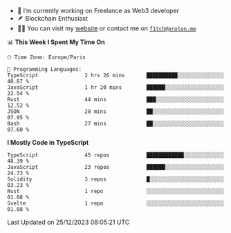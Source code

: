 - 🔭 I’m currently working on Freelance as Web3 developer
- 🪶 Blockchain Enthusiast
- 👨‍💻 You can visit my [website](https://f1tch.xyz) or contact me on [`f1tch@proton.me`](mailto:f1tch@proton.me)

<!--START_SECTION:waka-->
📊 **This Week I Spent My Time On** 

```text
🕑︎ Time Zone: Europe/Paris

💬 Programming Languages: 
TypeScript               2 hrs 26 mins       ██████████░░░░░░░░░░░░░░░   40.87 % 
JavaScript               1 hr 20 mins        ██████░░░░░░░░░░░░░░░░░░░   22.54 % 
Rust                     44 mins             ███░░░░░░░░░░░░░░░░░░░░░░   12.52 % 
JSON                     28 mins             ██░░░░░░░░░░░░░░░░░░░░░░░   07.95 % 
Bash                     27 mins             ██░░░░░░░░░░░░░░░░░░░░░░░   07.60 % 
```

**I Mostly Code in TypeScript** 

```text
TypeScript               45 repos            ████████████░░░░░░░░░░░░░   48.39 % 
JavaScript               23 repos            ██████░░░░░░░░░░░░░░░░░░░   24.73 % 
Solidity                 3 repos             █░░░░░░░░░░░░░░░░░░░░░░░░   03.23 % 
Rust                     1 repo              ░░░░░░░░░░░░░░░░░░░░░░░░░   01.08 % 
Svelte                   1 repo              ░░░░░░░░░░░░░░░░░░░░░░░░░   01.08 % 
```




 Last Updated on 25/12/2023 08:05:21 UTC
<!--END_SECTION:waka-->
